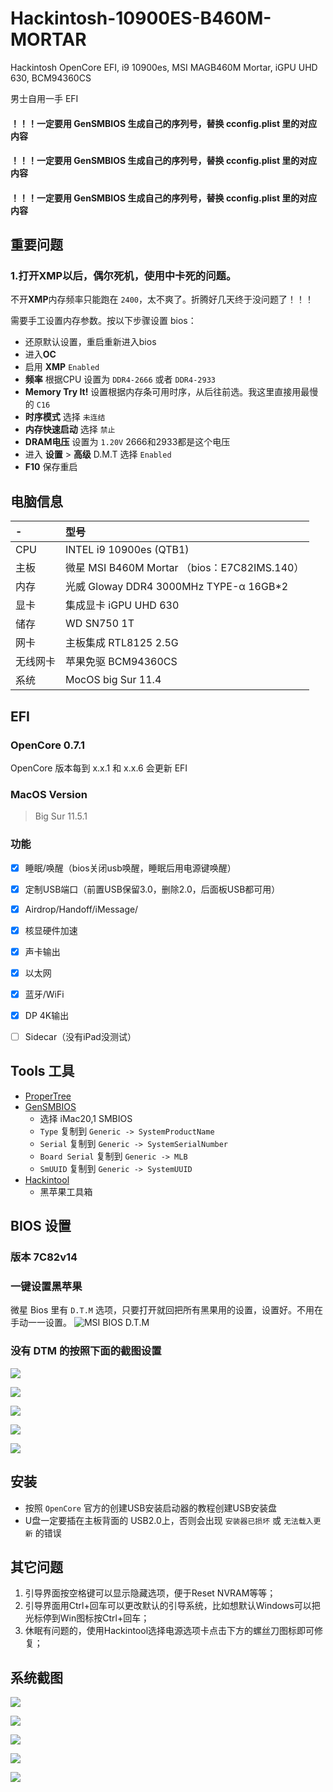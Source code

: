 # Hackintosh-10900ES-B460M-MORTAR
Hackintosh OpenCore EFI, i9 10900es, MSI MAGB460M Mortar, iGPU UHD 630, BCM94360CS

男士自用一手 EFI

#### ！！！一定要用 **GenSMBIOS** 生成自己的序列号，替换 cconfig.plist 里的对应内容
#### ！！！一定要用 **GenSMBIOS** 生成自己的序列号，替换 cconfig.plist 里的对应内容
#### ！！！一定要用 **GenSMBIOS** 生成自己的序列号，替换 cconfig.plist 里的对应内容



## 重要问题

### 1.打开XMP以后，偶尔死机，使用中卡死的问题。

不开**XMP**内存频率只能跑在 `2400`，太不爽了。折腾好几天终于没问题了！！！

需要手工设置内存参数。按以下步骤设置 bios：

- 还原默认设置，重启重新进入bios
- 进入**OC**
- 启用 **XMP**  `Enabled`
- **频率** 根据CPU 设置为  `DDR4-2666` 或者 `DDR4-2933`
- **Memory Try It!**  设置根据内存条可用时序，从后往前选。我这里直接用最慢的 `C16`
- **时序模式** 选择 `未连结`
-  **内存快速启动** 选择 `禁止`
-  **DRAM电压** 设置为 `1.20V`  2666和2933都是这个电压
- 进入 **设置** > **高级** D.M.T 选择  `Enabled`
- **F10** 保存重启



## 电脑信息

|  - | 型号  |
|:----------|:----------|
| CPU      | INTEL i9 10900es (QTB1) |
| 主板      | 微星 MSI B460M Mortar （bios：E7C82IMS.140）  |
| 内存      | 光威 Gloway DDR4 3000MHz TYPE-α 16GB*2    |
| 显卡      | 集成显卡 iGPU UHD 630  |
| 储存      | WD SN750 1T |
| 网卡      | 主板集成 RTL8125 2.5G  |
| 无线网卡   | 苹果免驱 BCM94360CS    |
| 系统      | MocOS big Sur 11.4    |


## EFI

### OpenCore 0.7.1
OpenCore 版本每到 x.x.1 和 x.x.6 会更新 EFI

### MacOS Version
> Big Sur 11.5.1

### 功能
- [x]  睡眠/唤醒（bios关闭usb唤醒，睡眠后用电源键唤醒）
- [x]  定制USB端口（前置USB保留3.0，删除2.0，后面板USB都可用）
- [x]  Airdrop/Handoff/iMessage/
- [x]  核显硬件加速
- [x]  声卡输出
- [x]  以太网
- [x]  蓝牙/WiFi
- [x]  DP 4K输出
- [ ]  Sidecar（没有iPad没测试）


## Tools 工具

- [ProperTree](https://github.com/corpnewt/ProperTree)
- [GenSMBIOS](https://github.com/corpnewt/GenSMBIOS)
	- 选择 iMac20,1 SMBIOS
	- `Type` 复制到 `Generic -> SystemProductName`
	- `Serial` 复制到 `Generic -> SystemSerialNumber`
	- `Board Serial` 复制到 `Generic -> MLB`
	- `SmUUID` 复制到 `Generic -> SystemUUID`
- [Hackintool](https://github.com/headkaze/Hackintool/releases)
	- 黑苹果工具箱


## BIOS 设置

### 版本 7C82v14 

### 一键设置黑苹果
微星 Bios 里有 `D.T.M` 选项，只要打开就回把所有黑果用的设置，设置好。不用在手动一一设置。
![](./images/bios-dtm.png "MSI BIOS D.T.M") 

### 没有 DTM 的按照下面的截图设置

![](./images/bios-1.png)

![](./images/bios-2.png)

![](./images/bios-3.png)

![](./images/bios-4.png)

![](./images/bios-5.png)


## 安装

- 按照 `OpenCore` 官方的创建USB安装启动器的教程创建USB安装盘
- U盘一定要插在主板背面的 USB2.0上，否则会出现 `安装器已损坏` 或 `无法载入更新` 的错误


## 其它问题

1. 引导界面按空格键可以显示隐藏选项，便于Reset NVRAM等等；
2. 引导界面用Ctrl+回车可以更改默认的引导系统，比如想默认Windows可以把光标停到Win图标按Ctrl+回车；
3. 休眠有问题的，使用Hackintool选择电源选项卡点击下方的螺丝刀图标即可修复；

## 系统截图

![](./images/overview.png)

![](./images/igpu.png)

![](./images/videoproc.png)

![](./images/hackintool-device.png)

![](./images/hackintool-usb-customize.png)

